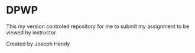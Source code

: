 # DPWP

This my version controled repository for me to submit my assignment to be viewed by instructor.

Created by Joseph Handy
